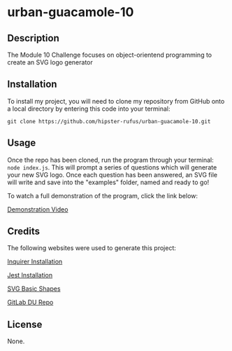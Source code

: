 # urban-guacamole-10

## Description
The Module 10 Challenge focuses on object-orientend programming to create an SVG logo generator

## Installation
To install my project, you will need to clone my repository from GitHub onto a local directory by entering this code into your terminal:

`git clone https://github.com/hipster-rufus/urban-guacamole-10.git`

## Usage
Once the repo has been cloned, run the program through your terminal: `node index.js`.
This will prompt a series of questions which will generate your new SVG logo. Once each question has been answered, an SVG file will write and save into the "examples" folder, named and ready to go!

To watch a full demonstration of the program, click the link below:

[Demonstration Video](https://drive.google.com/file/d/1LqGF4gITQyX2SabXMDPhQCEkEdscaaFk/view)

## Credits
The following websites were used to generate this project:

[Inquirer Installation](https://www.npmjs.com/package/inquirer/v/8.2.4)

[Jest Installation](https://www.npmjs.com/package/jest)

[SVG Basic Shapes](https://developer.mozilla.org/en-US/docs/Web/SVG/Tutorial/Basic_Shapes)

[GitLab DU Repo](https://git.bootcampcontent.com/University-of-Denver/DU-VIRT-FSF-PT-02-2023-U-LOLC)

## License
None.